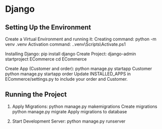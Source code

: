 # Django

## Setting Up the Environment
Create a Virtual Environment and running it:
Creating command: python -m venv .venv 
Activation command: .\.venv\Scripts\Activate.ps1

Installing Django: pip install django
Create Project: django-admin startproject ECommerce 
cd ECommerce

Create App (Customer and order):
                                 python manage.py startapp Customer
                                python manage.py startapp order
Update INSTALLED_APPS in ECommerce/settings.py to include your order and Customer.


##  Running the Project
1. Apply Migrations: python manage.py makemigrations 
                  Create migrations python manage.py migrate 
                  Apply migrations to database

2. Start Development Server:
  python manage.py runserver